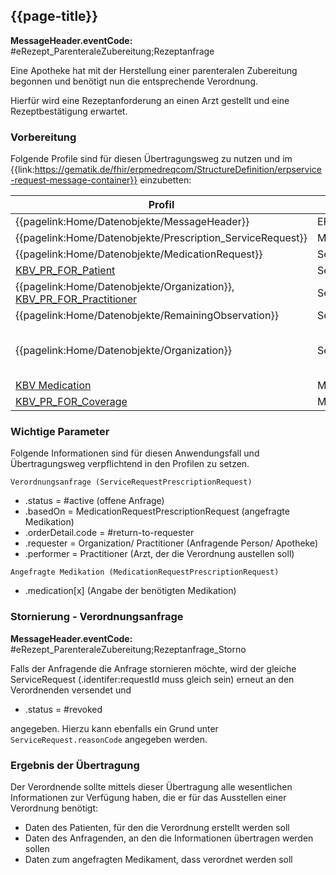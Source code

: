 ## {{page-title}}

**MessageHeader.eventCode:** #eRezept_ParenteraleZubereitung;Rezeptanfrage

Eine Apotheke hat mit der Herstellung einer parenteralen Zubereitung begonnen und benötigt nun die entsprechende Verordnung.

Hierfür wird eine Rezeptanforderung an einen Arzt gestellt und eine Rezeptbestätigung erwartet.

### Vorbereitung

Folgende Profile sind für diesen Übertragungsweg zu nutzen und im {{link:https://gematik.de/fhir/erpmedreqcom/StructureDefinition/erpservice-request-message-container}} einzubetten:

|Profil|Referenziert in|Optional|
|---|---|---|
|{{pagelink:Home/Datenobjekte/MessageHeader}}|ERPServiceRequestMessageContainer.entry||
|{{pagelink:Home/Datenobjekte/Prescription_ServiceRequest}}|MessageHeaderRequestHeader.focus||
|{{pagelink:Home/Datenobjekte/MedicationRequest}}|ServiceRequestPrescriptionRequest.basedOn||
|[KBV_PR_FOR_Patient](https://fhir.kbv.de/StructureDefinition/KBV_PR_FOR_Patient)|ServiceRequestPrescriptionRequest.subject||
|{{pagelink:Home/Datenobjekte/Organization}}, [KBV_PR_FOR_Practitioner](https://fhir.kbv.de/StructureDefinition/KBV_PR_FOR_Practitioner)|ServiceRequestPrescriptionRequest.performer||
|{{pagelink:Home/Datenobjekte/RemainingObservation}}|ServiceRequestPrescriptionRequest.reasonReference|x|
|{{pagelink:Home/Datenobjekte/Organization}}|ServiceRequestPrescriptionRequest.supportingInfo:AuslieferndeApotheke|x (Wenn ServiceRequest.orderDetail.code = #send-to-pharmacy, dann muss diese angegeben werden)|
|[KBV Medication](https://simplifier.net/erezept/~resources?text=medication&category=Profile&sortBy=RankScore_desc)|MedicationRequestPrescriptionRequest.medication[x]||
|[KBV_PR_FOR_Coverage](https://fhir.kbv.de/StructureDefinition/KBV_PR_FOR_Coverage)|MedicationRequestPrescriptionRequest.coverage|x|

### Wichtige Parameter

Folgende Informationen sind für diesen Anwendungsfall und Übertragungsweg verpflichtend in den Profilen zu setzen.

`Verordnungsanfrage (ServiceRequestPrescriptionRequest)`

* .status = #active (offene Anfrage)
* .basedOn = MedicationRequestPrescriptionRequest (angefragte Medikation)
* .orderDetail.code = #return-to-requester
* .requester = Organization/ Practitioner (Anfragende Person/ Apotheke)
* .performer = Practitioner (Arzt, der die Verordnung austellen soll)

`Angefragte Medikation (MedicationRequestPrescriptionRequest)`

* .medication\[x] (Angabe der benötigten Medikation)

### Stornierung - Verordnungsanfrage

**MessageHeader.eventCode:** #eRezept_ParenteraleZubereitung;Rezeptanfrage_Storno

Falls der Anfragende die Anfrage stornieren möchte, wird der gleiche ServiceRequest (.identifer:requestId muss gleich sein) erneut an den Verordnenden versendet und

* .status = #revoked

angegeben. Hierzu kann ebenfalls ein Grund unter `ServiceRequest.reasonCode` angegeben werden.

### Ergebnis der Übertragung

Der Verordnende sollte mittels dieser Übertragung alle wesentlichen Informationen zur Verfügung haben, die er für das Ausstellen einer Verordnung benötigt:

* Daten des Patienten, für den die Verordnung erstellt werden soll
* Daten des Anfragenden, an den die Informationen übertragen werden sollen
* Daten zum angefragten Medikament, dass verordnet werden soll
